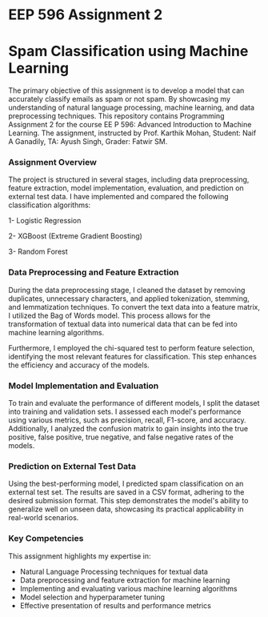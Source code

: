 # EEP 596 Assignment 2
# Spam Classification using Machine Learning

The primary objective of this assignment is to develop a model that can accurately classify emails as spam or not spam. By showcasing my understanding of natural language processing, machine learning, and data preprocessing techniques.
This repository contains Programming Assignment 2 for the course EE P 596: Advanced Introduction to Machine Learning. The assignment, instructed by Prof. Karthik Mohan, Student: Naif A Ganadily, TA: Ayush Singh, Grader: Fatwir SM.

### Assignment Overview
The project is structured in several stages, including data preprocessing, feature extraction, model implementation, evaluation, and prediction on external test data. I have implemented and compared the following classification algorithms:

1- Logistic Regression

2- XGBoost (Extreme Gradient Boosting)

3- Random Forest

### Data Preprocessing and Feature Extraction
During the data preprocessing stage, I cleaned the dataset by removing duplicates, unnecessary characters, and applied tokenization, stemming, and lemmatization techniques. To convert the text data into a feature matrix, I utilized the Bag of Words model. This process allows for the transformation of textual data into numerical data that can be fed into machine learning algorithms.

Furthermore, I employed the chi-squared test to perform feature selection, identifying the most relevant features for classification. This step enhances the efficiency and accuracy of the models.

### Model Implementation and Evaluation
To train and evaluate the performance of different models, I split the dataset into training and validation sets. I assessed each model's performance using various metrics, such as precision, recall, F1-score, and accuracy. Additionally, I analyzed the confusion matrix to gain insights into the true positive, false positive, true negative, and false negative rates of the models.

### Prediction on External Test Data
Using the best-performing model, I predicted spam classification on an external test set. The results are saved in a CSV format, adhering to the desired submission format. This step demonstrates the model's ability to generalize well on unseen data, showcasing its practical applicability in real-world scenarios.

### Key Competencies
This assignment highlights my expertise in:

* Natural Language Processing techniques for textual data
* Data preprocessing and feature extraction for machine learning
* Implementing and evaluating various machine learning algorithms
* Model selection and hyperparameter tuning
* Effective presentation of results and performance metrics
